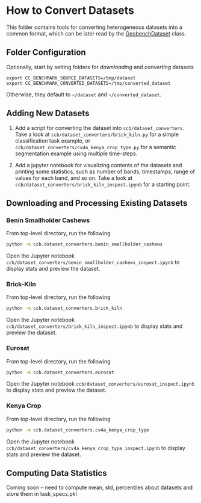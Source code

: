 # How to Convert Datasets

This folder contains tools for converting heterogeneous datasets into a common format, which can be later read by the [GeobenchDataset](https://github.com/ElementAI/climate-change-benchmark/blob/main/ccb/io/dataset.py) class.

## Folder Configuration
Optionally, start by setting folders for *downloading* and *converting* datasets
```
export CC_BENCHMARK_SOURCE_DATASETS=/tmp/dataset
export CC_BENCHMARK_CONVERTED_DATASETS=/tmp/converted_dataset
```
Otherwise, they default to `~/dataset` and `~/converted_dataset`.

## Adding New Datasets

1. Add a script for converting the dataset into `ccb/dataset_converters`. Take a look at `ccb/dataset_converters/brick_kiln.py` for a simple classification task example, or `ccb/dataset_converters/cv4a_kenya_crop_type.py` for a semantic segmentation example using multiple time-steps.

2. Add a jupyter notebook for visualizing contents of the datasets and printing some statistics, such as number of bands, timestamps, range of values for each band, and so on. Take a look at `ccb/dataset_converters/brick_kiln_inspect.ipynb` for a starting point.

## Downloading and Processing Existing Datasets

### Benin Smallholder Cashews
From top-level directory, run the following
```bash
python -m ccb.dataset_converters.benin_smallholder_cashews
```
Open the Jupyter notebook `ccb/dataset_converters/benin_smallholder_cashews_inspect.ipynb` to display stats and preview the dataset.


### Brick-Kiln
From top-level directory, run the following
```bash
python -m ccb.dataset_converters.brick_kiln
```
Open the Jupyter notebook `ccb/dataset_converters/brick_kiln_inspect.ipynb` to display stats and preview the dataset.


### Eurosat
From top-level directory, run the following
```bash
python -m ccb.dataset_converters.eurosat
```
Open the Jupyter notebook `ccb/dataset_converters/eurosat_inspect.ipynb` to display stats and preview the dataset.


### Kenya Crop
From top-level directory, run the following
```bash
python -m ccb.dataset_converters.cv4a_kenya_crop_type
```
Open the Jupyter notebook `ccb/dataset_converters/cv4a_kenya_crop_type_inspect.ipynb` to display stats and preview the dataset.


## Computing Data Statistics

Coming soon – need to compute mean, std, percentiles about datasets and store them in task_specs.pkl
